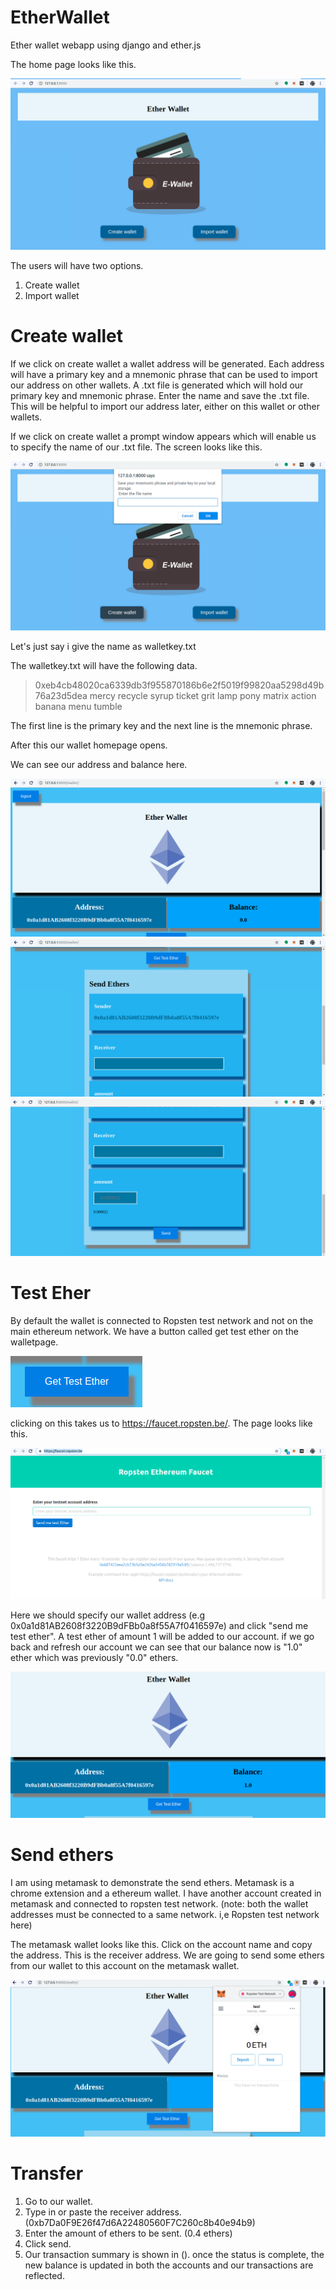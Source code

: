 # EtherWallet
Ether wallet webapp using django and ether.js

The home page looks like this.

![Image of homepage](https://github.com/Allwin12/EtherWallet/blob/master/screenshots/homepage.png)

The users will have two options.    
1. Create wallet
2. Import wallet

# Create wallet

If we click on create wallet a wallet address will be generated. Each address will have a primary key and a mnemonic phrase that can be used to import our address on other wallets. A .txt file is generated which will hold our primary key and mnemonic phrase. Enter the name and save the .txt file. This will be helpful to import our address later, either on this wallet or other wallets.


If we click on create wallet a prompt window appears which will enable us to specify the name of our .txt file.
The screen looks like this.

![Image of homepage](https://github.com/Allwin12/EtherWallet/blob/master/screenshots/createwallet.png)

Let's just say i give the name as walletkey.txt

The walletkey.txt will have the following data.

>0xeb4cb48020ca6339db3f955870186b6e2f5019f99820aa5298d49b76a23d5dea
>mercy recycle syrup ticket grit lamp pony matrix action banana menu tumble

The first line is the primary key and the next line is the mnemonic phrase.

After this our wallet homepage opens.

We can see our address and balance here.

![Image of Wallet1](https://github.com/Allwin12/EtherWallet/blob/master/screenshots/wallet1.png)
![Image of Wallet2](https://github.com/Allwin12/EtherWallet/blob/master/screenshots/wallet2.png)
![Image of Wallet3](https://github.com/Allwin12/EtherWallet/blob/master/screenshots/wallet3.png)

# Test Eher

By default the wallet is connected to Ropsten test network and not on the main ethereum network. We have a button called 
get test ether on the walletpage.

![Image of Button](https://github.com/Allwin12/EtherWallet/blob/master/screenshots/wallet2%20(1).png)

clicking on this takes us to https://faucet.ropsten.be/. The page looks like this.

![Image of faucet](https://github.com/Allwin12/EtherWallet/blob/master/screenshots/faucet.png)

Here we should specify our wallet address (e.g 0x0a1d81AB2608f3220B9dFBb0a8f55A7f0416597e) and click "send me test ether". A test ether of amount 1 will be added to our account. if we go back and refresh our account we can see that our balance now is "1.0" ether  which was previously "0.0" ethers.

![Image of Updatedbalance](https://github.com/Allwin12/EtherWallet/blob/master/screenshots/updatedbalance.png)

# Send ethers
I am using metamask to demonstrate the send ethers. Metamask is a chrome extension and a ethereum wallet. I have another account created in metamask and connected to ropsten test network. (note: both the wallet addresses must be connected to a same network. i,e Ropsten test network here)

The metamask wallet looks like this. Click on the account name and copy the address. This is the receiver address. We are going to send some ethers from our wallet to this account on the metamask wallet.

![Image of metamask](https://github.com/Allwin12/EtherWallet/blob/master/screenshots/metamaskwallet.png)

# Transfer

1) Go to our wallet. 
2) Type in or paste the receiver address. (0xb7Da0F9E26f47d6A22480560F7C260c8b40e94b9)
3) Enter the amount of ethers to be sent. (0.4 ethers)
4) Click send.
5) Our transaction summary is shown in (). once the status is complete, the new balance is updated in both the accounts and our transactions are reflected.
